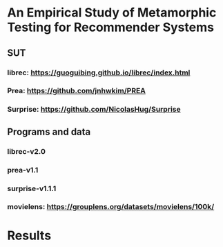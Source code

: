 # An Empirical Study of Metamorphic Testing for Recommender Systems
## SUT 
### librec: https://guoguibing.github.io/librec/index.html
### Prea: https://github.com/jnhwkim/PREA
### Surprise: https://github.com/NicolasHug/Surprise
## Programs and data
### librec-v2.0
### prea-v1.1
### surprise-v1.1.1
### movielens: https://grouplens.org/datasets/movielens/100k/
# Results
